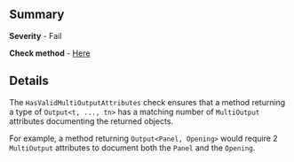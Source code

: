 ## Summary

**Severity** - Fail

**Check method** - [Here](https://github.com/BHoM/Test_Toolkit/blob/master/CodeComplianceTest_Engine/Query/Checks/HasValidMultiOutputAttributes.cs)

## Details

The `HasValidMultiOutputAttributes` check ensures that a method returning a type of `Output<t, ..., tn>` has a matching number of `MultiOutput` attributes documenting the returned objects.

For example, a method returning `Output<Panel, Opening>` would require 2 `MultiOutput` attributes to document both the `Panel` and the `Opening`.